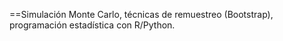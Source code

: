
==Simulación Monte Carlo, técnicas de
remuestreo (Bootstrap), programación
estadística con R/Python.


